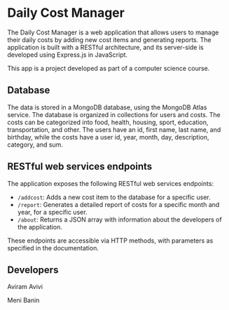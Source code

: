 # Daily Cost Manager

The Daily Cost Manager is a web application that allows users to manage their daily costs by adding new cost items and generating reports. The application is built with a RESTful architecture, and its server-side is developed using Express.js in JavaScript.

This app is a project developed as part of a computer science course.

## Database

The data is stored in a MongoDB database, using the MongoDB Atlas service. The database is organized in collections for users and costs. The costs can be categorized into food, health, housing, sport, education, transportation, and other. The users have an id, first name, last name, and birthday, while the costs have a user id, year, month, day, description, category, and sum.

## RESTful web services endpoints

The application exposes the following RESTful web services endpoints:

- `/addcost`: Adds a new cost item to the database for a specific user.
- `/report`: Generates a detailed report of costs for a specific month and year, for a specific user.
- `/about`: Returns a JSON array with information about the developers of the application.

These endpoints are accessible via HTTP methods, with parameters as specified in the documentation.

## Developers

Aviram Avivi


Meni Banin

